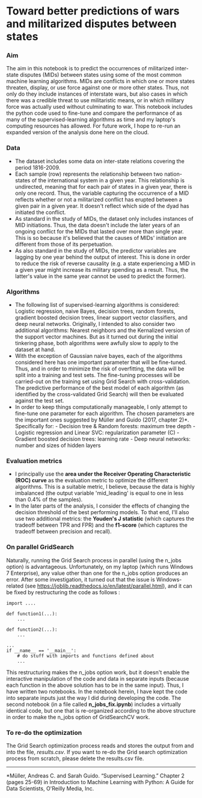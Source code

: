 # Toward better predictions of wars and militarized disputes between states

### Aim

The aim in this notebook is to predict the occurrences of militarized inter-state disputes (MIDs) between states using some of the most common machine learning algorithms. MIDs are conflicts in which one or more states threaten, display, or use force against one or more other states. Thus, not only do they include instances of interstate wars, but also cases in which there was a credible threat to use militaristic means, or in which military force was actually used without culminating to war. This notebook includes the python code used to fine-tune and compare the performance of as many of the supervised-learning algorithms as time and my laptop's computing resources has allowed. For future work, I hope to re-run an expanded version of the analysis done here on the cloud. 

### Data

- The dataset includes some data on inter-state relations covering the period 1816-2009. 
- Each sample (row) represents the relationship between two nation-states of the international system in a given year. This relationship is undirected, meaning that for each pair of states in a given year, there is only one record. Thus, the variable capturing the occurrence of a MID reflects whether or not a militarized conflict has erupted between a given pair in a given year. It doesn't reflect which side of the dyad has initiated the conflict.
- As standard in the study of MIDs, the dataset only includes instances of MID initiations. Thus, the data doesn't include the later years of an ongoing conflict for the MIDs that lasted over more than single year. This is so because it's believed that the causes of MIDs' initiation are different from those of its perpetuation. 
- As also standard in the study of MIDs, the predictor variables are lagging by one year behind the output of interest. This is done in order to reduce the risk of reverse causality (e.g. a state experiencing a MID in a given year might increase its military spending as a result. Thus, the latter's value in the same year cannot be used to predict the former).  


### Algorithms 

- The following list of supervised-learning algorithms is considered: Logistic regression, naive Bayes, decision trees, random forests, gradient boosted decision trees, linear support vector classifiers, and deep neural networks. Originally, I intended to also consider two additional algorithms: Nearest neighbors and the Kernalized version of the support vector machines. But as it turned out during the initial tinkering phase, both algorithms were awfully slow to apply to the dataset at hand.
- With the exception of Gaussian naive bayes, each of the algorithms considered here has one important parameter that will be fine-tuned. Thus, and in order to minimize the risk of overfitting, the data will be split into a training and test sets. The fine-tuning processes will be carried-out on the training set using Grid Search with cross-validation. The predictive performance of the best model of each algorithm (as identified by the cross-validated Grid Search) will then be evaluated against the test set. 
- In order to keep things computationally manageable, I only attempt to fine-tune one parameter for each algorithm. The chosen parameters are the important ones suggested by Müller and Guido (2017, chapter 2)\*. Specifically for:
        - Decision tree & Random forests: maximum tree depth
        - Logistic regression and Linear SVC: regularization parameter (C)
        - Gradient boosted decision trees: learning rate
        - Deep neural networks: number and sizes of hidden layers
 

### Evaluation metrics

- I principally use the __area under the Receiver Operating Characteristic (ROC) curve__ as the evaluation metric to optimize the different algorithms.  This is a suitable metric, I believe, because the data is highly imbalanced (the output variable 'mid_leading' is equal to one in less than 0.4% of the samples). 
- In the later parts of the analysis, I consider the effects of changing the decision threshold of the best performing models. To that end, I'll also use two additional metrics: the __Youden's J statistic__ (which captures the tradeoff between TPR and FPR) and the __f1-score__ (which captures the tradeoff between precision and recall).

### On parallel GridSearch

Naturally, running the Grid Search process in parallel (using the n_jobs option) is advantageous. Unfortunately, on my laptop (which runs Windows 7 Enterprise), any value other than one for the n_jobs option produces an error. After some investigation, it turned out that the issue is Windows-related (see https://joblib.readthedocs.io/en/latest/parallel.html), and it can be fixed by restructuring the code as follows :
   
    import ....

    def function1(...):
        ...

    def function2(...):
        ...

    ...
    if __name__ == '__main__':
        # do stuff with imports and functions defined about
        ...

This restructuring makes the n_jobs option work, but it doesn't enable the interactive manipulation of the code and data in separate inputs (because each function in the above solution has to be in the same input). Thus, I have written two notebooks. In the notebook herein, I have kept the code into separate inputs just the way I did during developing the code. The second notebook (in a file called __n_jobs_fix.ipynb__) includes a virtually identical code, but one that is re-organized according to the above structure in order to make the n_jobs option of GridSearchCV work.

### To re-do the optimization
The Grid Search optimization process reads and stores the output from and into the file, _results.csv_. If you want to re-do the Grid search optimization process from scratch, please delete the results.csv file.




-----------------------------------------------------------------------------------------------------
*Müller, Andreas C. and Sarah Guido. “Supervised Learning.” Chapter 2 (pages 25-69) in Introduction to Machine Learning with Python: A Guide for Data Scientists, O'Reilly Media, Inc.
